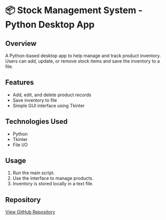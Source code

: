 # 📦 Stock Management System - Python Desktop App

## Overview
A Python-based desktop app to help manage and track product inventory. Users can add, update, or remove stock items and save the inventory to a file.

## Features
- Add, edit, and delete product records
- Save inventory to file
- Simple GUI interface using Tkinter

## Technologies Used
- Python
- Tkinter
- File I/O

## Usage
1. Run the main script.
2. Use the interface to manage products.
3. Inventory is stored locally in a text file.

## Repository
[View GitHub Repository](https://github.com/IamSavitha/Projects/tree/main/Stock_management_App)
